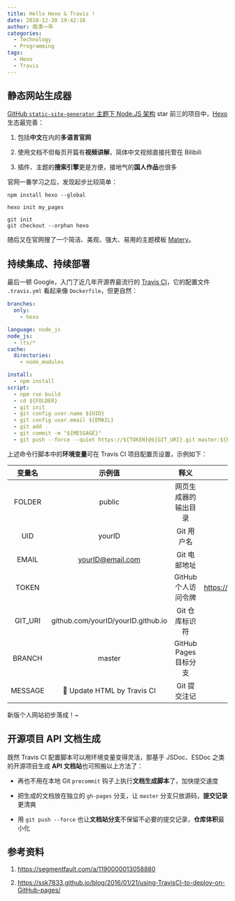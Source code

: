 ```yaml
---
title: Hello Hexo & Travis !
date: 2018‎-12‎-30 ‏‎19:42:16
author: 南漂一卒
categories:
  - Technology
  - Programming
tags: 
  - Hexo
  - Travis
---
```



## 静态网站生成器

[GitHub `static-site-generator` 主题下 Node.JS 架构](https://github.com/topics/static-site-generator?l=javascript&o=desc&s=stars) star 前三的项目中，[Hexo](https://hexo.io/) 生态最完善：

 1. 包括**中文**在内的**多语言官网**

 2. 使用文档不但每页开篇有**视频讲解**，简体中文视频直接托管在 Bilibili

 3. 插件、主题的**搜索引擎**更是方便，接地气的**国人作品**也很多

官网一番学习之后，发现起步比较简单：

```shell
npm install hexo --global

hexo init my_pages

git init
git checkout --orphan hexo
```
随后又在官网搜了一个简洁、美观、强大、易用的主题模板 [Matery](https://github.com/blinkfox/hexo-theme-matery/blob/develop/README_CN.md)。


## 持续集成、持续部署

最后一顿 Google，入门了近几年开源界最流行的 [Travis CI](https://travis-ci.com/)，它的配置文件 `.travis.yml` 看起来像 `Dockerfile`，但更自然：

```yaml
branches:
  only: 
    - hexo

language: node_js
node_js: 
  - lts/*
cache:
  directories:
    - node_modules

install:
  - npm install
script:
  - npm run build
  - cd ${FOLDER}
  - git init
  - git config user.name ${UID}
  - git config user.email ${EMAIL}
  - git add .
  - git commit -m "${MESSAGE}"
  - git push --force --quiet https://${TOKEN}@${GIT_URI}.git master:${BRANCH}
```
上述命令行脚本中的**环境变量**可在 Travis CI 项目配置页设置，示例如下：

| 变量名  | 示例值                              | 释义                  |                                       |
|:-------:|:----------------------------------:|:--------------------:|:--------------------------------------:|
| FOLDER  | public                             | 网页生成器的输出目录   |                                        |
| UID     | yourID                             | Git 用户名            | Travis 自动设置                        |
| EMAIL   | yourID@email.com                   | Git 电邮地址          |                                        |
| TOKEN   |                                    | GitHub 个人访问令牌   | https://github.com/settings/tokens/new |
| GIT_URI | github.com/yourID/yourID.github.io | Git 仓库标识符        |                                        |
| BRANCH  | master                             | GitHub Pages 目标分支 |                                        |
| MESSAGE | :memo: Update HTML by Travis CI    | Git 提交注记          |                                        |

新版个人网站初步落成！~


## 开源项目 API 文档生成

既然 Travis CI 配置脚本可以用环境变量变得灵活，那基于 JSDoc、ESDoc 之类的开源项目生成 **API 文档站**也可照搬以上方法了：

 -  再也不用在本地 Git `precommit` 钩子上执行**文档生成脚本**了，加快提交速度
  
 -  把生成的文档放在独立的 `gh-pages` 分支，让 `master` 分支只放源码，**提交记录**更清爽

 -  用 `git push --force` 也让**文档站分支**不保留不必要的提交记录，**仓库体积**最小化


## 参考资料

 1. https://segmentfault.com/a/1190000013058880

 2. https://ssk7833.github.io/blog/2016/01/21/using-TravisCI-to-deploy-on-GitHub-pages/